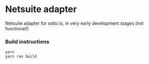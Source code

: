 # Netsuite adapter

Netsuite adapter for salto.io, in very early development stages (not functional!)


### Build instructions

```
yarn
yarn run build
```
